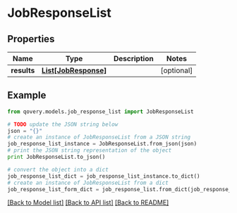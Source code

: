 # JobResponseList


## Properties

Name | Type | Description | Notes
------------ | ------------- | ------------- | -------------
**results** | [**List[JobResponse]**](JobResponse.md) |  | [optional] 

## Example

```python
from qovery.models.job_response_list import JobResponseList

# TODO update the JSON string below
json = "{}"
# create an instance of JobResponseList from a JSON string
job_response_list_instance = JobResponseList.from_json(json)
# print the JSON string representation of the object
print JobResponseList.to_json()

# convert the object into a dict
job_response_list_dict = job_response_list_instance.to_dict()
# create an instance of JobResponseList from a dict
job_response_list_form_dict = job_response_list.from_dict(job_response_list_dict)
```
[[Back to Model list]](../README.md#documentation-for-models) [[Back to API list]](../README.md#documentation-for-api-endpoints) [[Back to README]](../README.md)



